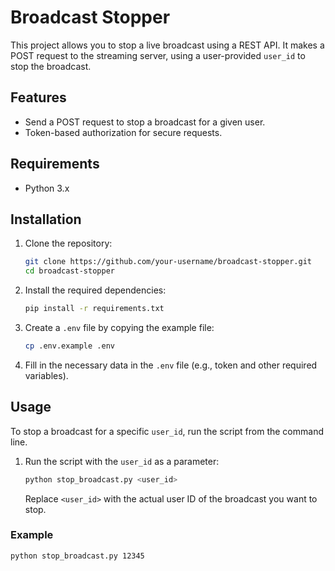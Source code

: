 # Broadcast Stopper

This project allows you to stop a live broadcast using a REST API. It makes a POST request to the streaming server, using a user-provided `user_id` to stop the broadcast.

## Features
- Send a POST request to stop a broadcast for a given user.
- Token-based authorization for secure requests.

## Requirements

- Python 3.x

## Installation

1. Clone the repository:

    ```bash
    git clone https://github.com/your-username/broadcast-stopper.git
    cd broadcast-stopper
    ```

2. Install the required dependencies:

    ```bash
    pip install -r requirements.txt
    ```

3. Create a `.env` file by copying the example file:

    ```bash
    cp .env.example .env
    ```

4. Fill in the necessary data in the `.env` file (e.g., token and other required variables).

## Usage

To stop a broadcast for a specific `user_id`, run the script from the command line.

1. Run the script with the `user_id` as a parameter:

    ```bash
    python stop_broadcast.py <user_id>
    ```

   Replace `<user_id>` with the actual user ID of the broadcast you want to stop.

### Example

```bash
python stop_broadcast.py 12345
